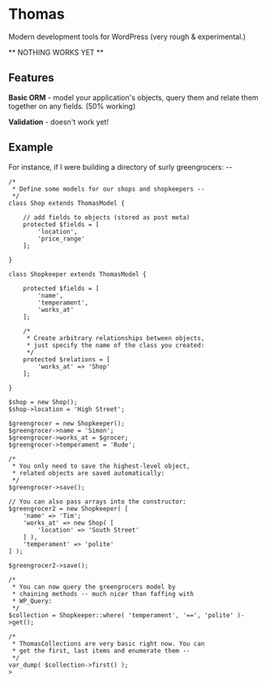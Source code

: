 # Thomas
Modern development tools for WordPress (very rough & experimental.)

** NOTHING WORKS YET **

## Features
**Basic ORM** - model your application's objects, query them and relate them together on any fields. (50% working)

**Validation** - doesn't work yet!

## Example
For instance, if I were building a directory of surly greengrocers: --
```
/*
 * Define some models for our shops and shopkeepers --
 */
class Shop extends ThomasModel {

	// add fields to objects (stored as post meta)
	protected $fields = [
		'location',
		'price_range'
	];

}

class Shopkeeper extends ThomasModel {

	protected $fields = [
		'name',
		'temperament',
		'works_at'
	];

	/*
	 * Create arbitrary relationships between objects,
	 * just specify the name of the class you created:
	 */
	protected $relations = [
		'works_at' => 'Shop'
	];

}

$shop = new Shop();
$shop->location = 'High Street';

$greengrocer = new Shopkeeper();
$greengrocer->name = 'Simon';
$greengrocer->works_at = $grocer;
$greengrocer->temperament = 'Rude';

/*
 * You only need to save the highest-level object,
 * related objects are saved automatically:
 */
$greengrocer->save();

// You can also pass arrays into the constructor:
$greengrocer2 = new Shopkeeper( [
	'name' => 'Tim';
	'works_at' => new Shop( [
		'location' => 'South Street'
	] ),
	'temperament' => 'polite'
] );

$greengrocer2->save();

/*
 * You can now query the greengrocers model by
 * chaining methods -- much nicer than faffing with
 * WP_Query:
 */
$collection = Shopkeeper::where( 'temperament', '==', 'polite' )->get();

/*
 * ThomasCollections are very basic right now. You can
 * get the first, last items and enumerate them --
 */
var_dump( $collection->first() );
>

```
